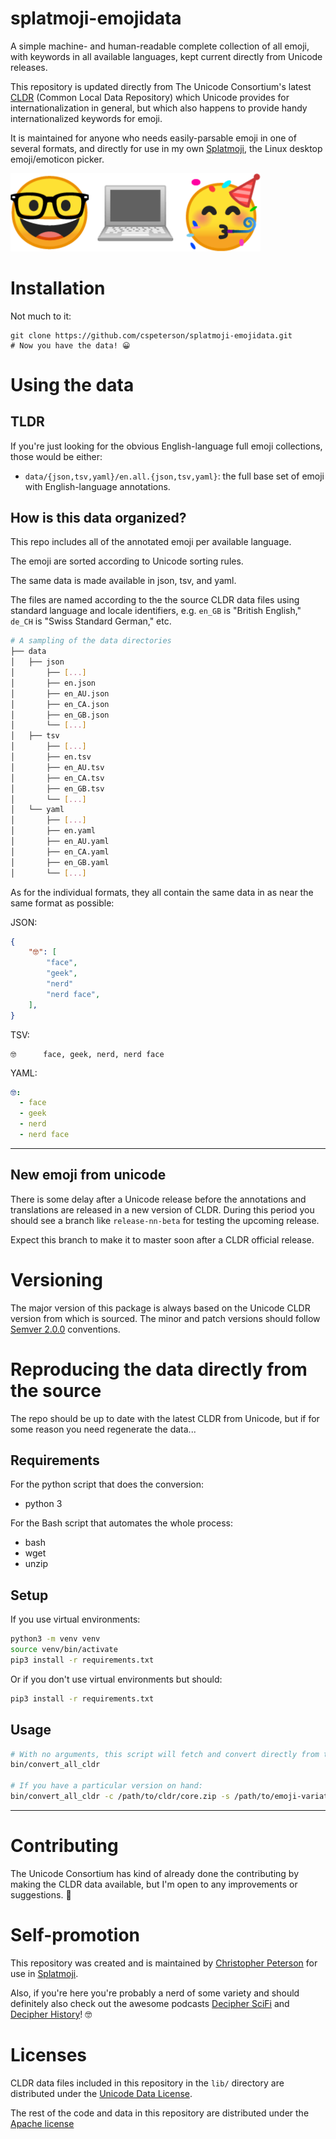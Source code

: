 splatmoji-emojidata
===================

A simple machine- and human-readable complete collection of all emoji, with keywords in all available languages, kept current directly from Unicode releases.

This repository is updated directly from The Unicode Consortium's latest [CLDR] (Common Local Data Repository) which Unicode provides for internationalization in general, but which also happens to provide handy internationalized keywords for emoji.

It is maintained for anyone who needs easily-parsable emoji in one of several formats, and directly for use in my own [Splatmoji], the Linux desktop emoji/emoticon picker.

<img src="assets/logo.png" width="400">

# Installation

Not much to it:

```
git clone https://github.com/cspeterson/splatmoji-emojidata.git
# Now you have the data! 😀
```

# Using the data

## TLDR

If you're just looking for the obvious English-language full emoji collections, those would be either:

* `data/{json,tsv,yaml}/en.all.{json,tsv,yaml}`: the full base set of emoji with English-language annotations.

## How is this data organized?

This repo includes all of the annotated emoji per available language.

The emoji are sorted according to Unicode sorting rules.

The same data is made available in json, tsv, and yaml.

The files are named according to the the source CLDR data files using standard language and locale identifiers, e.g. `en_GB` is "British English," `de_CH` is "Swiss Standard German," etc.

```sh
# A sampling of the data directories
├── data
│   ├── json
│       ├── [...]
│       ├── en.json
│       ├── en_AU.json
│       ├── en_CA.json
│       ├── en_GB.json
│       └── [...]
│   ├── tsv
│       ├── [...]
│       ├── en.tsv
│       ├── en_AU.tsv
│       ├── en_CA.tsv
│       ├── en_GB.tsv
│       └── [...]
│   └── yaml
│       ├── [...]
│       ├── en.yaml
│       ├── en_AU.yaml
│       ├── en_CA.yaml
│       ├── en_GB.yaml
│       └── [...]
```

As for the individual formats, they all contain the same data in as near the same format as possible:

JSON:

```json
{
    "🤓": [
        "face",
        "geek",
        "nerd"
        "nerd face",
    ],
}
```

TSV:

```
🤓      face, geek, nerd, nerd face
```

YAML:

```yaml
🤓:
  - face
  - geek
  - nerd
  - nerd face
```

--------------------------------

## New emoji from unicode

There is some delay after a Unicode release before the annotations and translations are released in a new version of CLDR. During this period you should see a branch like `release-nn-beta` for testing the upcoming release.

Expect this branch to make it to master soon after a CLDR official release.

# Versioning

The major version of this package is always based on the Unicode CLDR version from which is sourced. The minor and patch versions should follow [Semver 2.0.0] conventions.

# Reproducing the data directly from the source

The repo should be up to date with the latest CLDR from Unicode, but if for some reason you need regenerate the data...

## Requirements

For the python script that does the conversion:

* python 3

For the Bash script that automates the whole process:

* bash
* wget
* unzip

## Setup

If you use virtual environments:

```sh
python3 -m venv venv
source venv/bin/activate
pip3 install -r requirements.txt
```

Or if you don't use virtual environments but should:

```sh
pip3 install -r requirements.txt
```

## Usage

```sh
# With no arguments, this script will fetch and convert directly from the latest CLDR zip and other files:
bin/convert_all_cldr

# If you have a particular version on hand:
bin/convert_all_cldr -c /path/to/cldr/core.zip -s /path/to/emoji-variation-sequences.txt -o /path/to/emoji-ordering-rules.txt
```

--------------------------------

# Contributing

The Unicode Consortium has kind of already done the contributing by making the CLDR data available, but I'm open to any improvements or suggestions. 🙂

# Self-promotion

This repository was created and is maintained by [Christopher Peterson] for use in [Splatmoji].

Also, if you're here you're probably a nerd of some variety and should definitely also check out the awesome podcasts [Decipher SciFi] and [Decipher History]! 🤓

# Licenses

CLDR data files included in this repository in the `lib/` directory are distributed under the [Unicode Data License](lib/unicode-license.txt).

The rest of the code and data in this repository are distributed under the [Apache license](LICENSE.md) 

[CLDR]: http://cldr.unicode.org/index/downloads
[Christopher Peterson]: https://chrispeterson.info
[Decipher History]: https://deciphermedia.tv/decipherhistory
[Decipher SciFi]: https://deciphermedia.tv/decipherscifi
[Semver 2.0.0]: https://semver.org/
[Splatmoji]: https://github.com/cspeterson/splatmoji
